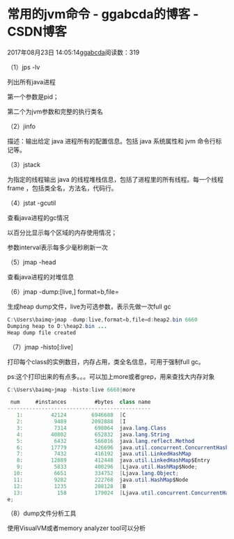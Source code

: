 # 常用的jvm命令 - ggabcda的博客 - CSDN博客





2017年08月23日 14:05:14[ggabcda](https://me.csdn.net/ggabcda)阅读数：319








（1）jps -lv

列出所有java进程

第一个参数是pid；

第二个为jvm参数和完整的执行类名

（2）jinfo <pid>

描述：输出给定 java 进程所有的配置信息。包括 java 系统属性和 jvm 命令行标记等。

（3）jstack <pid>

为指定的线程输出 java 的线程堆栈信息，包括了进程里的所有线程。每一个线程 frame ，包括类全名，方法名，代码行。

（4）jstat -gcutil <pid> <interval>

查看java进程的gc情况

以百分比显示每个区域的内存使用情况；

参数interval表示每多少毫秒刷新一次

（5）jmap -head <pid>

查看java进程的对堆信息

（6）jmap -dump:[live,] format=b,file=<filename> <pid>

生成heap dump文件，live为可选参数，表示先做一次full gc


```java
C:\Users\baimq>jmap -dump:live,format=b,file=d:heap2.bin 6660
Dumping heap to D:\heap2.bin ...
Heap dump file created
```


 （7）jmap -histo[:live] <pid>

打印每个class的实例数目，内存占用，类全名信息，可用于强制full gc。

ps:这个打印出来的有点多。。。可以加上more或者grep，用来查找大内存对象


```java
C:\Users\baimq>jmap -histo:live 6660|more

 num     #instances         #bytes  class name
----------------------------------------------
   1:         42124        6946688  [C
   2:          9489        2092888  [I
   3:          7314         698064  java.lang.Class
   4:         40802         652832  java.lang.String
   5:          6432         566016  java.lang.reflect.Method
   6:         17779         426696  java.util.concurrent.ConcurrentHashMap$Node
   7:          7432         416192  java.util.LinkedHashMap
   8:         12889         412448  java.util.LinkedHashMap$Entry
   9:          5833         400296  [Ljava.util.HashMap$Node;
  10:          6651         334752  [Ljava.lang.Object;
  11:          9282         222768  java.util.HashMap$Node
  12:          1235         208128  [B
  13:           158         179024  [Ljava.util.concurrent.ConcurrentHashMap$Nod
e;
```




（8）dump文件分析工具

使用VisualVM或者memory analyzer tool可以分析





